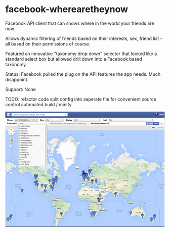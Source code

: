# facebook-wherearetheynow
Facebook API client that can shows where in the world your friends are now.

Allows dynamic filtering of friends based on their interests, sex, friend list - all based on their permissions of course.

Featured an innovative "taxonomy drop down" selector that looked like a standard select box but allowed drill down into a Facebook based taxonomy.

Status: Facebook pulled the plug on the API features the app needs. Much disappoint.

Support: None

TODO:
  refactor code
  split config into seperate file for convenient source control
  automated build / minify

![Facebook Where Are They Now Screenshot](/screenshot.png?raw=true "Facebook Where Are They Now Screenshot")
